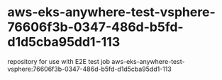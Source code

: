 # aws-eks-anywhere-test-vsphere-76606f3b-0347-486d-b5fd-d1d5cba95dd1-113
repository for use with E2E test job aws-eks-anywhere-test-vsphere:76606f3b-0347-486d-b5fd-d1d5cba95dd1-113
